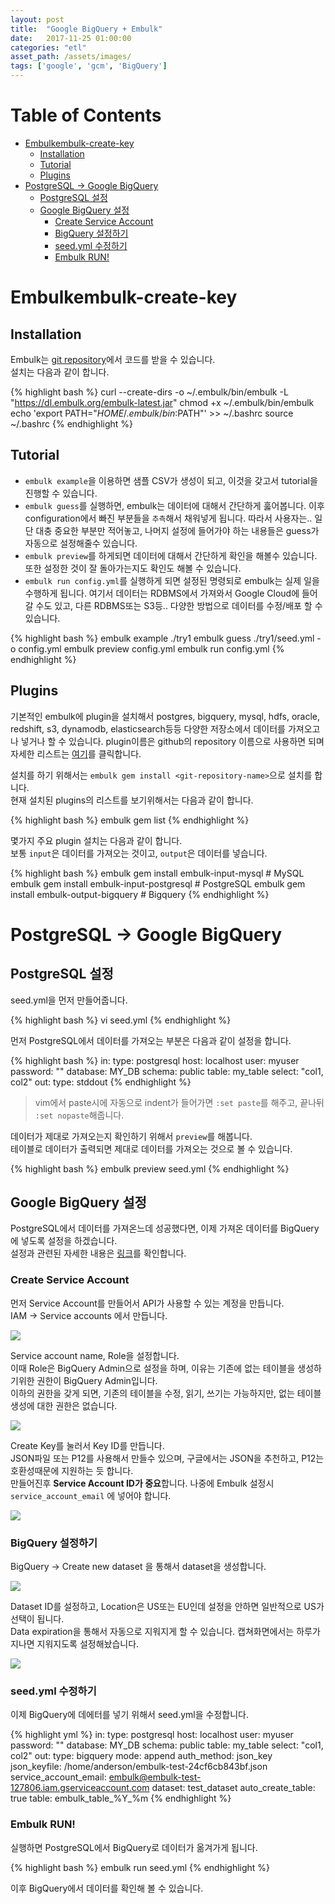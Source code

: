 ```yaml
---
layout: post
title:  "Google BigQuery + Embulk"
date:   2017-11-25 01:00:00
categories: "etl"
asset_path: /assets/images/
tags: ['google', 'gcm', 'BigQuery']
---
```


# Table of Contents

- [Embulkembulk-create-key](#embulkembulk-create-key)
  - [Installation](#installation)
  - [Tutorial](#tutorial)
  - [Plugins](#plugins)
- [PostgreSQL -> Google BigQuery](#postgresql---google-bigquery)
  - [PostgreSQL 설정](#postgresql-%EC%84%A4%EC%A0%95)
  - [Google BigQuery 설정](#google-bigquery-%EC%84%A4%EC%A0%95)
    - [Create Service Account](#create-service-account)
    - [BigQuery 설정하기](#bigquery-%EC%84%A4%EC%A0%95%ED%95%98%EA%B8%B0)
    - [seed.yml 수정하기](#seedyml-%EC%88%98%EC%A0%95%ED%95%98%EA%B8%B0)
    - [Embulk RUN!](#embulk-run)


# Embulkembulk-create-key

## Installation

Embulk는 [git repository](https://github.com/embulk/embulk)에서 코드를 받을 수 있습니다.<br>
설치는 다음과 같이 합니다.

{% highlight bash %}
curl --create-dirs -o ~/.embulk/bin/embulk -L "https://dl.embulk.org/embulk-latest.jar"
chmod +x ~/.embulk/bin/embulk
echo 'export PATH="$HOME/.embulk/bin:$PATH"' >> ~/.bashrc
source ~/.bashrc
{% endhighlight %}

## Tutorial

* `embulk example`을 이용하면 샘플 CSV가 생성이 되고, 이것을 갖고서 tutorial을 진행할 수 있습니다.<br>
* `embulk guess`를 실행하면, embulk는 데이터에 대해서 간단하게 훓어봅니다. 이후 configuration에서 빠진 부분들을 `추측`해서 채워넣게 됩니다.
따라서 사용자는.. 일단 대충 중요한 부분만 적어놓고, 나머지 설정에 들어가야 하는 내용들은 guess가 자동으로 설정해줄수 있습니다.<br>
* `embulk preview`를 하게되면 데이터에 대해서 간단하게 확인을 해볼수 있습니다. 또한 설정한 것이 잘 돌아가는지도 확인도 해볼 수 있습니다.<br>
* `embulk run config.yml`를 실행하게 되면 설정된 명령되로 embulk는 실제 일을 수행하게 됩니다.
여기서 데이터는 RDBMS에서 가져와서 Google Cloud에 들어갈 수도 있고, 다른 RDBMS또는 S3등.. 다양한 방법으로 데이터를 수정/배포 할 수 있습니다.


{% highlight bash %}
embulk example ./try1
embulk guess ./try1/seed.yml -o config.yml
embulk preview config.yml
embulk run config.yml
{% endhighlight %}

## Plugins

기본적인 embulk에 plugin을 설치해서 postgres, bigquery, mysql, hdfs, oracle, redshift, s3, dynamodb, elasticsearch등등
다양한 저장소에서 데이터를 가져오고나 넣거나 할 수 있습니다. plugin이름은 github의 repository 이름으로 사용하면 되며 자세한 리스트는 [여기](http://www.embulk.org/plugins/)를 클릭합니다.

설치를 하기 위해서는 `embulk gem install <git-repository-name>`으로 설치를 합니다.<br>
현재 설치된 plugins의 리스트를 보기위해서는 다음과 같이 합니다.

{% highlight bash %}
embulk gem list
{% endhighlight %}

몇가지 주요 plugin 설치는 다음과 같이 합니다.<br>
보통 `input`은 데이터를 가져오는 것이고, `output`은 데이터를 넣습니다.

{% highlight bash %}
embulk gem install embulk-input-mysql # MySQL
embulk gem install embulk-input-postgresql # PostgreSQL
embulk gem install embulk-output-bigquery # Bigquery
{% endhighlight %}



# PostgreSQL -> Google BigQuery


## PostgreSQL 설정

seed.yml을 먼저 만들어줍니다.

{% highlight bash %}
vi seed.yml
{% endhighlight %}

먼저 PostgreSQL에서 데이터를 가져오는 부분은 다음과 같이 설정을 합니다.

{% highlight bash %}
in:
  type: postgresql
  host: localhost
  user: myuser
  password: ""
  database: MY_DB
  schema: public
  table: my_table
  select: "col1, col2"
out:
  type: stddout
{% endhighlight %}

> vim에서 paste시에 자동으로 indent가 들어가면 `:set paste`를 해주고, 끝나뒤 `:set nopaste`해줍니다.

데이터가 제대로 가져오는지 확인하기 위해서 `preview`를 해봅니다.<br>
테이블로 데이터가 출력되면 제대로 데이터를 가져오는 것으로 볼 수 있습니다.

{% highlight bash %}
embulk preview seed.yml
{% endhighlight %}

## Google BigQuery 설정

PostgreSQL에서 데이터를 가져온느데 성공했다면, 이제 가져온 데이터를 BigQuery에 넣도록 설정을 하겠습니다.<br>
설정과 관련된 자세한 내용은 [링크](https://github.com/embulk/embulk-output-bigquery)를 확인합니다.


### Create Service Account

먼저 Service Account를 만들어서 API가 사용할 수 있는 계정을 만듭니다. <br>
IAM -> Service accounts 에서 만듭니다.

<img src="{{ page.asset_path }}embulk-service-account.png" class="img-responsive img-rounded">

Service account name, Role을 설정합니다.<br>
이때 Role은 BigQuery Admin으로 설정을 하며, 이유는 기존에 없는 테이블을 생성하기위한 권한이 BigQuery Admin입니다.<br>
이하의 권한을 갖게 되면, 기존의 테이블을 수정, 읽기, 쓰기는 가능하지만, 없는 테이블 생성에 대한 권한은 없습니다.

<img src="{{ page.asset_path }}embulk-service-account-02.png" class="img-responsive img-rounded">

Create Key를 눌러서 Key ID를 만듭니다.<br>
JSON파일 또는 P12를 사용해서 만들수 있으며, 구글에서는 JSON을 추천하고, P12는 호환성때문에 지원하는 듯 합니다.<br>
만들어진후 **Service Account ID가 중요**합니다. 나중에 Embulk 설정시 `service_account_email` 에 넣어야 합니다.

<img src="{{ page.asset_path }}embulk-create-key.png" class="img-responsive img-rounded">

### BigQuery 설정하기

BigQuery -> Create new dataset 을 통해서 dataset을 생성합니다.

<img src="{{ page.asset_path }}embulk-bigquery-01.png" class="img-responsive img-rounded">

Dataset ID를 설정하고, Location은 US또는 EU인데 설정을 안하면 일반적으로 US가 선택이 됩니다. <br>
Data expiration을 통해서 자동으로 지워지게 할 수 있습니다. 캡쳐화면에서는 하루가 지나면 지워지도록 설정해놨습니다.

<img src="{{ page.asset_path }}embulk-bigquery-create-dataset.png" class="img-responsive img-rounded">

### seed.yml 수정하기

이제 BigQuery에 데에터를 넣기 위해서 seed.yml을 수정합니다.

{% highlight yml %}
in:
  type: postgresql
  host: localhost
  user: myuser
  password: ""
  database: MY_DB
  schema: public
  table: my_table
  select: "col1, col2"
out:
  type: bigquery
  mode: append
  auth_method: json_key
  json_keyfile: /home/anderson/embulk-test-24cf6cb843bf.json
  service_account_email: embulk@embulk-test-127806.iam.gserviceaccount.com
  dataset: test_dataset
  auto_create_table: true
  table: embulk_table_%Y_%m
{% endhighlight %}

### Embulk RUN!

실행하면 PostgreSQL에서 BigQuery로 데이터가 옮겨가게 됩니다.

{% highlight bash %}
embulk run seed.yml
{% endhighlight %}


이후 BigQuery에서 데이터를 확인해 볼 수 있습니다.